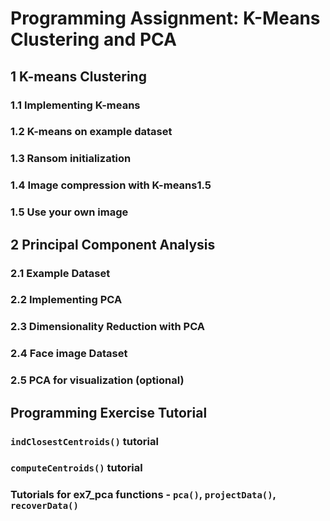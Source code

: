 # Programming Assignment: K-Means Clustering and PCA

## 1 K-means Clustering

### 1.1 Implementing K-means



### 1.2 K-means on example dataset



### 1.3 Ransom initialization



### 1.4 Image compression with K-means1.5



### 1.5 Use your own image



## 2 Principal Component Analysis

### 2.1 Example Dataset



### 2.2 Implementing PCA



### 2.3 Dimensionality Reduction with PCA



### 2.4 Face image Dataset



### 2.5 PCA for visualization (optional)



## Programming Exercise Tutorial

### `indClosestCentroids()` tutorial




### `computeCentroids()` tutorial




### Tutorials for ex7_pca functions - `pca()`, `projectData()`, `recoverData()`





